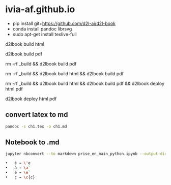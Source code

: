 # ivia-af.github.io

- pip install git+https://github.com/d2l-ai/d2l-book
- conda install pandoc librsvg
- sudo apt-get install texlive-full

d2lbook build html

<!-- Let’s clear and build again. -->

d2lbook build pdf

rm -rf \_build && d2lbook build pdf

rm -rf \_build && d2lbook build html && d2lbook build pdf

rm -rf \_build && d2lbook build html && d2lbook build pdf && d2lbook deploy html pdf

d2lbook deploy html pdf

## convert latex to md
```bash 
pandoc -s ch1.tex -o ch1.md
```

## Notebook to .md

```bash 
jupyter nbconvert --to markdown prise_en_main_python.ipynb --output-dir './'
```

```bash
•	é → \'e
•	à → \a`
•	è → \e`
•	ç → \c{c}
```